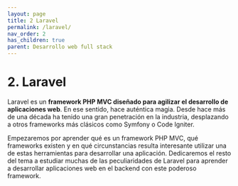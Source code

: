 ```yaml
---
layout: page
title: 2 Laravel
permalink: /laravel/
nav_order: 2
has_children: true
parent: Desarrollo web full stack
---
```


# 2. Laravel

Laravel es un **framework PHP MVC diseñado para agilizar el desarrollo de aplicaciones web**. En ese sentido, hace auténtica magia. Desde hace más de una década ha tenido una gran penetración en la industria, desplazando a otros frameworks más clásicos como Symfony o Code Igniter.

Empezaremos por aprender qué es un framework PHP MVC, qué frameworks existen y en qué circunstancias resulta interesante utilizar una de estas herramientas para desarrollar una aplicación. Dedicaremos el resto del tema a estudiar muchas de las peculiaridades de Laravel para aprender a desarrollar aplicaciones web en el backend con este poderoso framework.
